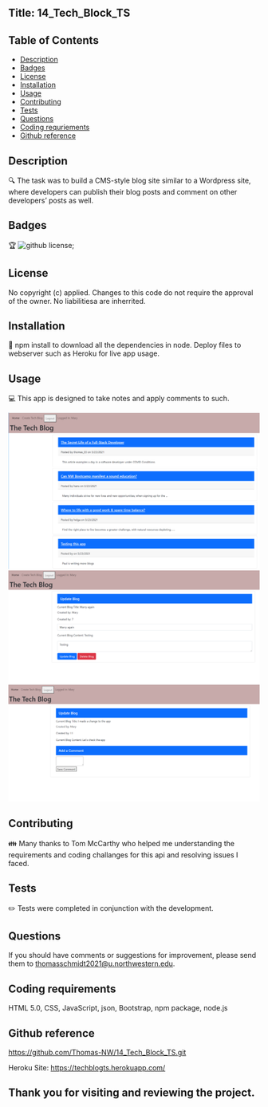 ## Title: 14_Tech_Block_TS

## Table of Contents
- [Description](#description)
- [Badges](#badges)
- [License](#license)
- [Installation](#installation)
- [Usage](#usage)
- [Contributing](#contributing)
- [Tests](#tests)
- [Questions](#questions)
- [Coding requriements](#languages)
- [Github reference](#github)


## Description
🔍 The task was to build a CMS-style blog site similar to a Wordpress site, where developers can publish their blog posts and comment on other developers’ posts as well. 

## Badges
🏆 ![github license](https://img.shields.io/badge/license-MIT-blue.svg);

## License
No copyright (c) applied. Changes to this code do not require the approval of the owner. No liabilitiesa are inherrited.

## Installation
💾 npm install to download all the dependencies in node. Deploy files to webserver such as Heroku for live app usage. 

## Usage
💻 This app is designed to take notes and apply comments to such.

![Tech_Blog_LoggedIn](./Assets/Tech_Blog_LoggedIn.PNG)
![Tech_Blog_LoggedIn](./Assets/Tech_Blog_Update_Delete.PNG)
![Tech_Blog_LoggedIn](./Assets/Tech_Blog_Comment.PNG)



## Contributing
👪 Many thanks to Tom McCarthy who helped me understanding the requirements and coding challanges for this api and resolving issues I faced.


## Tests
✏️ Tests were completed in conjunction with the development. 


## Questions
If you should have comments or suggestions for improvement, please send them to thomasschmidt2021@u.northwestern.edu.


## Coding requirements
HTML 5.0, CSS, JavaScript, json, Bootstrap, npm package, node.js 

## Github reference 
https://github.com/Thomas-NW/14_Tech_Block_TS.git

Heroku Site:
https://techblogts.herokuapp.com/



Thank you for visiting and reviewing the project. 
---
